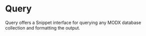 Query
=====

Query offers a Snippet interface for querying any MODX database collection and formatting the output.